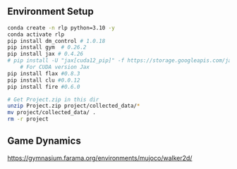 
## Environment Setup

```bash
conda create -n rlp python=3.10 -y
conda activate rlp
pip install dm_control # 1.0.18
pip install gym  # 0.26.2
pip install jax # 0.4.26
# pip install -U "jax[cuda12_pip]" -f https://storage.googleapis.com/jax-releases/jax_cuda_releases.html
    # For CUDA version Jax
pip install flax #0.8.3
pip install clu #0.0.12
pip install fire #0.6.0
```

```bash
# Get Project.zip in this dir
unzip Project.zip project/collected_data/*
mv project/collected_data/ .
rm -r project
```

## Game Dynamics

https://gymnasium.farama.org/environments/mujoco/walker2d/
